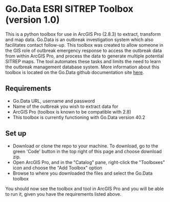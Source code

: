 # Go.Data ESRI SITREP Toolbox (version 1.0)
This is a python toolbox for use in ArcGIS Pro (2.8.3) to extract, transform and map data. Go.Data is an outbreak investigation system which also facilitates contact follow-up. This toolbox was created to allow someone in the GIS role of outbreak emergency response to access the outbreak data from within ArcGIS Pro, and process the data to generate multiple potential SITREP maps. The tool automates these tasks and limits the need to learn the outbreak management database system. More information about this toolbox is located on the Go.Data github documentation site [here](https://github.com/LangsterGA/test).

## Requirements
- Go.Data URL, username and password
- Name of the outbreak you wish to extract data for
- ArcGIS Pro (toolbox is known to be compatible with 2.8)
- This toolbox is currently functioning with Go.Data version 40.2

## Set up 
- Download or clone the repo to your machine. To download, go to the green 'Code' button in the top right of this page and choose download zip.
- Open ArcGIS Pro, and in the "Catalog" pane, right-click the "Toolboxes" icon and choose the "Add Toolbox" option
- Browse to where you downloaded the files and select the Go.Data toolbox

You should now see the toolbox and tool in ArcGIS Pro and you will be able to run it, given you have the requirements listed above.
